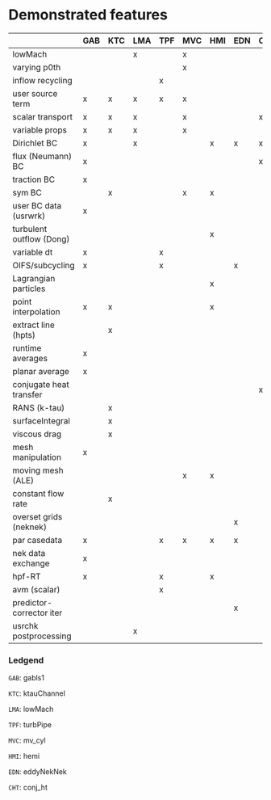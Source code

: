 # Demonstrated features 

|                          | GAB | KTC | LMA | TPF | MVC | HMI | EDN | CHT |
|--------------------------|-----|-----|-----|-----|-----|-----|-----|-----|
| lowMach                  |     |     |  x  |     |  x  |     |     |     |
| varying p0th             |     |     |     |     |  x  |     |     |     |
| inflow recycling         |     |     |     |  x  |     |     |     |     |
| user source term         |  x  |  x  |  x  |  x  |  x  |     |     |     |
| scalar transport         |  x  |  x  |  x  |     |  x  |     |     |  x  |
| variable props           |  x  |  x  |  x  |     |  x  |     |     |     |
| Dirichlet BC             |  x  |     |  x  |     |     |  x  |  x  |  x  |
| flux (Neumann) BC        |  x  |     |     |     |     |     |     |  x  |
| traction BC              |  x  |     |     |     |     |     |     |     |
| sym BC                   |     |  x  |     |     |  x  |  x  |     |     |
| user BC data (usrwrk)    |  x  |     |     |     |     |     |     |     |
| turbulent outflow (Dong) |     |     |     |     |     |  x  |     |     |
| variable dt              |  x  |     |     |  x  |     |     |     |     |
| OIFS/subcycling          |  x  |     |     |  x  |     |     |  x  |     |
| Lagrangian particles     |     |     |     |     |     |  x  |     |     |
| point interpolation      |  x  |  x  |     |     |     |  x  |     |     |
| extract line (hpts)      |     |  x  |     |     |     |     |     |     |
| runtime averages         |  x  |     |     |     |     |     |     |     |
| planar average           |  x  |     |     |     |     |     |     |     |
| conjugate heat transfer  |     |     |     |     |     |     |     |  x  |
| RANS (k-tau)             |     |  x  |     |     |     |     |     |     |
| surfaceIntegral          |     |  x  |     |     |     |     |     |     |
| viscous drag             |     |  x  |     |     |     |     |     |     |
| mesh manipulation        |  x  |     |     |     |     |     |     |     |
| moving mesh (ALE)        |     |     |     |     |  x  |  x  |     |     |
| constant flow rate       |     |  x  |     |     |     |     |     |     |
| overset grids (neknek)   |     |     |     |     |     |     |  x  |     |
| par casedata             |  x  |     |     |  x  |  x  |  x  |  x  |     |
| nek data exchange        |  x  |     |     |     |     |     |     |     |
| hpf-RT                   |  x  |     |     |  x  |     |  x  |     |     |
| avm (scalar)             |     |     |     |  x  |     |     |     |     |
| predictor-corrector iter |     |     |     |     |     |     |  x  |     |
| usrchk postprocessing    |     |     |  x  |     |     |     |     |     |

### Ledgend
`GAB`: gabls1

`KTC`: ktauChannel

`LMA`: lowMach

`TPF`: turbPipe

`MVC`: mv_cyl

`HMI`: hemi

`EDN`: eddyNekNek                

`CHT`: conj_ht                
